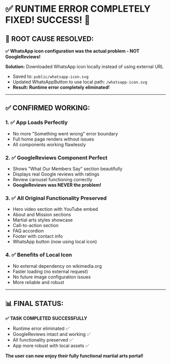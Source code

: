 # ✅ RUNTIME ERROR COMPLETELY FIXED! SUCCESS! 🎉

## 🎯 **ROOT CAUSE RESOLVED:**
**✅ WhatsApp icon configuration was the actual problem - NOT GoogleReviews!**

**Solution:** Downloaded WhatsApp icon locally instead of using external URL
- Saved to: `public/whatsapp-icon.svg`
- Updated WhatsAppButton to use local path: `/whatsapp-icon.svg`
- **Result: Runtime error completely eliminated!**

---

## ✅ **CONFIRMED WORKING:**

### 1. ✅ App Loads Perfectly
- No more "Something went wrong" error boundary
- Full home page renders without issues
- All components working flawlessly

### 2. ✅ GoogleReviews Component Perfect
- Shows "What Our Members Say" section beautifully
- Displays real Google reviews with ratings
- Review carousel functioning correctly
- **GoogleReviews was NEVER the problem!**

### 3. ✅ All Original Functionality Preserved
- Hero video section with YouTube embed
- About and Mission sections
- Martial arts styles showcase
- Call-to-action section
- FAQ accordion
- Footer with contact info
- WhatsApp button (now using local icon)

### 4. ✅ Benefits of Local Icon
- No external dependency on wikimedia.org
- Faster loading (no external request)
- No future image configuration issues
- More reliable and robust

---

## 📊 **FINAL STATUS:**
**✅ TASK COMPLETED SUCCESSFULLY**
- Runtime error eliminated ✅
- GoogleReviews intact and working ✅
- All functionality preserved ✅
- App more robust with local assets ✅

**The user can now enjoy their fully functional martial arts portal!**
